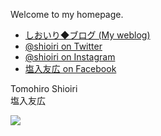 Welcome to my homepage.

- [しおいり◆ブログ (My weblog)](https://shioiri.hatenadiary.org/)
- [@shioiri on Twitter](https://twitter.com/shioiri/)
- [@shioiri on Instagram](https://instagram.com/shioiri/)
- [塩入友広 on Facebook](https://www.facebook.com/tomohiro.shioiri/)

Tomohiro Shioiri  
塩入友広

<img src="https://ss1.xrea.com/shioiri.s1001.xrea.com/x/cgi-bin/npc/npc.cgi?i=/virtual/shioiri/npc.idx&L=shioiri&p=on&d=1000,0">
